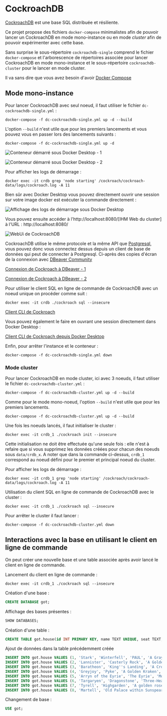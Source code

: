 # CockroachDB

[CockroachDB](https://www.cockroachlabs.com/) est une base SQL distribuée et résiliente.

Ce projet propose des fichiers `docker-compose` minimalistes afin de pouvoir lancer un  CockroachDB en mode mono-instance ou en mode _cluster_ afin de pouvoir expérimenter avec cette base.

Sans surprise le sous-répertoire `cockroachdb-single` comprend le fichier `docker-compose` et l'arborescence de répertoires associée pour lancer CockroachDB en mode mono-instance et le sous-répertoire `cockroachdb-cluster` pour le lancer en mode cluster.

Il va sans dire que vous avez besoin d'avoir [Docker Compose](https://docs.docker.com/compose/)

## Mode mono-instance 

Pour lancer CockroachDB avec seul noeud, il faut utiliser le fichier `dc-cockroachdb-single.yml` :

```
docker-compose -f dc-cockroachdb-single.yml up -d --build
```

L'option `--build` n'est utile que pour les premiers lancements et vous pouvez vous en passer lors des lancements suivants :

```
docker-compose -f dc-cockroachdb-single.yml up -d
```

![Conteneur démarré sous Docker Desktop - 1](cockroachdb-single-docker-desktop-screenshot-1.png "Conteneur démarré sous Docker Desktop - 1")

![Conteneur démarré sous Docker Desktop - 2](cockroachdb-single-docker-desktop-screenshot-2.png "Conteneur démarré sous Docker Desktop - 2")

Pour afficher les logs de démarrage : 

```
docker exec -it crdb grep 'node starting' /cockroach/cockroach-data/logs/cockroach.log -A 11
```

Bien sûr avec Docker Desktop vous pouvez directement ouvrir une session sur votre image docker est exécuter la commande directement :

![Affichage des logs de démarrage sous Docker Desktop](cockroachdb-single-docker-desktop-screenshot-3.png "Affichage des logs de démarrage sous Docker Desktop")

Vous pouvez ensuite accéder à l'http://localhost:8080/[IHM Web du cluster] à l'URL : http://localhost:8080/

![WebUi de CockroachDB](cockroachdb-single-webui.png "WebUI de CockroachDB")

CockroachDB utilise le même protocole et la même API que [Postgresql](https://www.postgresql.org/), vous pouvez donc vous connectez dessus depuis un client de base de données qui peut de connecter à Postgresql. Ci-après des copies d'écran de la connexion avec [DBeaver Community](https://dbeaver.io/)

[Connexion de Cockroach à DBeaver - 1](cockroachdb-single-dbeaver-1.png "Connexion de Cockroach à DBeaver - 1")

[Connexion de Cockroach à DBeaver - 2](cockroachdb-single-dbeaver-2.png "Connexion de Cockroach à DBeaver - 2")

Pour utiliser le client SQL en ligne de commande de CockroachDB avec un noeud unique on procéder comme suit :

```
docker exec -it crdb ./cockroach sql --insecure
```

[Client CLI de Cockroach](cockroachdb-single-cli-client.png "Client CLI de Cockroach")

Vous pouvez également le faire en ouvrant une session directement dans Docker Desktop :

[Client CLI de Cockroach depuis Docker Desktop](cockroachdb-single-cli-client-from-docker-desktop.png "Client CLI de Cockroach depuis Docker Desktop")

Enfin, pour arrêter l'instance et le conteneur :

```
docker-compose -f dc-cockroachdb-single.yml down
```

### Mode cluster

Pour lancer CockroachDB en mode cluster, ici avec 3 noeuds, il faut utiliser le fichier `dc-cockroachdb-cluster.yml` :

```
docker-compose -f dc-cockroachdb-cluster.yml up -d --build
```

Comme pour le mode mono-noeud, l'option `--build` n'est utile que pour les premiers lancements.

```
docker-compose -f dc-cockroachdb-cluster.yml up -d --build
```

Une fois les noeuds lancés, il faut initialiser le cluster : 

```
docker exec -it crdb_1 ./cockroach init --insecure
```

Cette initialisation ne doit être effectuée qu'une seule fois : elle n'est à refaire que si vous supprimez les données créées pour chacun des noeuds sous `data/crdb_x`.
A noter que dans la commande ci-dessus, `crdb_1` correspond au noeud défini pour le premier et principal noeud du cluster.

Pour afficher les logs de démarrage : 

```
docker exec -it crdb_1 grep 'node starting' /cockroach/cockroach-data/logs/cockroach.log -A 11
```

Utilisation du client SQL en ligne de commande de CockroachDB avec le cluster :

```
docker exec -it crdb_1 ./cockroach sql --insecure
```

Pour arrêter le cluster il faut lancer :

```
docker-compose -f dc-cockroachdb-cluster.yml down
```

## Interactions avec la base en utilisant le client en ligne de commande

On peut créer une nouvelle base et une table associée après avoir lancé le client en ligne de commande.

Lancement du client en ligne de commande :

```
docker exec -it crdb_1 ./cockroach sql --insecure
```

Création d'une base :

```sql
CREATE DATABASE got;
```

Affichage des bases présentes :

```sql
SHOW DATABASES;
```

Création d'une table :

```sql
CREATE TABLE got.house(id INT PRIMARY KEY, name TEXT UNIQUE, seat TEXT, sigil TEXT, family_words TEXT);
```

Ajout de données dans la table précédemment créée

```sql
INSERT INTO got.house VALUES (1, 'Stark', 'Winterfell', 'PAUL', 'A Gray Direwolf', 'Winter is coming');
INSERT INTO got.house VALUES (2, 'Lannister', 'Casterly Rock', 'A Golden Lion', 'Hear me roar !');
INSERT INTO got.house VALUES (3, 'Baratheon', 'King''s Landing', 'A Crowned Black Stag', 'Our is the fury !');
INSERT INTO got.house VALUES (4, 'Greyjoy', 'Pyke', 'A Golden Kraken', 'We do not sow');
INSERT INTO got.house VALUES (5, 'Arryn of the Eyrie', 'The Eyrie', 'Moon and Falcon', 'As high as Honor');
INSERT INTO got.house VALUES (6, 'Targaryen', 'Dragonstone', 'Three-Headed Dragon', 'Fire and Blood');
INSERT INTO got.house VALUES (7, 'Tyrell', 'Highgarden', 'A golden rose, on a green field', 'Growing Strong');
INSERT INTO got.house VALUES (8, 'Martell', 'Old Palace within Sunspear', 'A gold spear piercing a red sun on an orange field', 'Unbowed, Unbent, Unbroken');
```

Changement de base :

```sql
USE got;
```